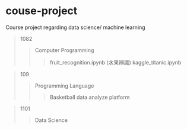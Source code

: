 # couse-project

Course project regarding data science/ machine learning

>1082
>> Computer Programming
>>> fruit_recognition.ipynb (水果辨識)
>>> kaggle_titanic.ipynb

>109
>> Programming Language
>>> Basketball data analyze platform

>1101
>> Data Science
